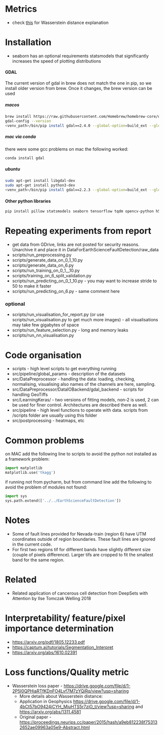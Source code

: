 # Metrics
* check [this](chrome-extension://efaidnbmnnnibpcajpcglclefindmkaj/https://dl.acm.org/doi/pdf/10.1145/3359164) for Wasserstein distance explanation

# Installation
* seaborn has an optional requirements statsmodels that significantly increases the speed of plotting distributions
#### GDAL
The current version of gdal in brew does not match the one in pip, so we install older version from brew. Once it changes, the brew version can be used
##### macos
```bash
brew install https://raw.githubusercontent.com/Homebrew/homebrew-core/d850619e6c8dbbb29d9b2349b5b823f0548ab769/Formula/gdal.rb
gdal-config --version
<venv_path>/bin/pip install gdal==2.4.0 --global-option=build_ext --global-option="-I/usr/include/gdal/"
```

##### mac via conda
there were some gcc problems on mac the following worked:
```bash
conda install gdal
```

##### ubuntu
```bash
sudo apt-get install libgdal-dev
sudo apt-get install python3-dev
<venv_path>/bin/pip install gdal==2.2.3 --global-option=build_ext --global-option="-I/usr/include/gdal/"
```

#### Other python libraries
```bash
pip install pillow statsmodels seaborn tensorflow tqdm opencv-python h5py
```

# Repeating experiments from report
* get data from GDrive, links are not posted for security reasons. Unarchive it and place it in DataForEarthScienceFaultDetection/raw_data
* scripts/run_preprocessing.py
* scripts/generate_data_on_0_1_10.py
* scripts/generate_data_on_6.py
* scripts/run_training_on_0_1__10.py
* scripts/training_on_6_split_validation.py
* scripts/run_predicting_on_0_1_10.py - you may want to increase stride to 50 to make it faster
* scripts/run_predicting_on_6.py - same comment here

### optional
* scripts/run_visualisation_for_report.py (or use scripts/run_visualisation.py to get much more images) - all 
visualisations may take few gigabytes of space
* scripts/run_feature_selection.py - long and memory leaks
* scripts/run_nn_visualisation.py


# Code organisation
* scripts - high level scripts to get everything running
* src/pipeline/global_params - description of the datasets
* src/DataPreprocessor - handling the data: loading, checking, normalising, visualising also names of the channels are here, sampling.
* src/DataPreprocessor/DataIOBackend/gdal_backend - scripts for handling GeoTiffs
* src/LearningKeras/ - two versions of fitting models, non-2 is used, 2 can be used for finer control. 
Architectures are described there as well.
* src/pipeline - high level functions to operate with data. scripts from /scripts folder are usually using this folder
* src/postprocessing - heatmaps, etc


# Common problems
on MAC add the following line to scripts to avoid the python not installed as a framework problem:
```python
import matplotlib
matplotlib.use('tkagg')
```

if running not from pycharm, but from command line add the following to avoid the problem of modules not found:
```python
import sys
sys.path.extend(['../../EarthScienceFaultDetection'])

```

# Notes
* Some of fault lines provided for Nevada-train (region 6) have UTM coordinates outside of region boundaries. These fault lines are ignored in the current code. 
* For first two regions tif for different bands have slightly different size (couple of pixels difference). Larger tifs are cropped to fit the smallest band for the same region.

# Related
* Related application of cancerous cell detection from DeepSets with Attention by Ilse Tomczak Welling 2018


# Interpretability/ feature/pixel importance determination
* https://arxiv.org/pdf/1805.12233.pdf
* https://captum.ai/tutorials/Segmentation_Interpret
* https://arxiv.org/abs/1610.02391


# Loss functions/Quality metric
* Wasserstein loss paper - https://drive.google.com/file/d/1-2P5I0QPHiaRTfKDnFO4Lvf7M7zYQiRq/view?usp=sharing
    * More details about Wasserstein distance:
    * Application in Geophysics https://drive.google.com/file/d/1-4bCt57bO9424jCYH_MiuHTS5r7ziO_t/view?usp=sharing and https://arxiv.org/abs/1311.4581
    * Original paper - https://proceedings.neurips.cc/paper/2015/hash/a9eb812238f753132652ae09963a05e9-Abstract.html
